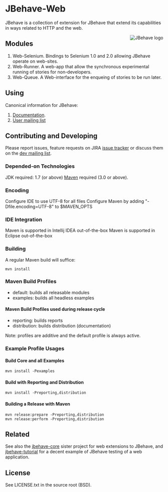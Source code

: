 # JBehave-Web

JBehave is a collection of extension for JBehave that extend its capabilities in ways related to HTTP and the web.

<img src="http://jbehave.org/reference/preview/images/jbehave-logo.png" alt="JBehave logo" align="right" />

## Modules

1. Web-Selenium.  Bindings to Selenium 1.0 and 2.0 allowing JBehave operate on web-sites.
2. Web-Runner.  A web-app that allow the synchronous experimental running of stories for non-developers.
3. Web-Queue.  A Web-interface for the enqueing of stories to be run later.

## Using

Canonical information for JBehave:

1. [Documentation](http://jbehave.org/).
2. [User mailing list](http://jbehave.org/mailing-lists.html)

## Contributing and Developing

Please report issues, feature requests on JIRA [issue tracker](http://jbehave.org/issue-tracking.html) or discuss them on the
[dev mailing list](http://jbehave.org/mailing-lists.html). 

### Depended-on Technologies

JDK required: 1.7 (or above)
[Maven](http://maven.apache.org) required (3.0 or above).

### Encoding

Configure IDE to use UTF-8 for all files
Configure Maven by adding "-Dfile.encoding=UTF-8" to $MAVEN_OPTS 
 
### IDE Integration

Maven is supported in Intellij IDEA out-of-the-box 
Maven is supported in Eclipse out-of-the-box

### Building

A regular Maven build will suffice:

    mvn install

### Maven Build Profiles

- default: builds all releasable modules
- examples: builds all headless examples

#### Maven Build Profiles used during release cycle

- reporting: builds reports
- distribution: builds distribution (documentation)

Note:  profiles are additive and the default profile is always active.

### Example Profile Usages

#### Build Core and all Examples

    mvn install -Pexamples

#### Build with Reporting and Distribution

    mvn install -Preporting,distribution 

#### Building a Release with Maven

    mvn release:prepare -Preporting,distribution 
    mvn release:perform -Preporting,distribution

## Related

See also the [jbehave-core](jbehave-core) sister project for web extensions to JBehave, and [jbehave-tutorial](jbehave-tutorial) for a decent example of JBehave testing of a web application.

## License

See LICENSE.txt in the source root (BSD).  